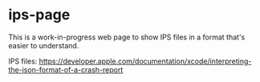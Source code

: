 # ips-page

This is a work-in-progress web page to show IPS files in a format that's easier to understand.

IPS files: https://developer.apple.com/documentation/xcode/interpreting-the-json-format-of-a-crash-report
